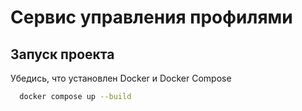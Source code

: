 # Сервис управления профилями

## Запуск проекта

Убедись, что установлен Docker и Docker Compose

```bash
  docker compose up --build
```